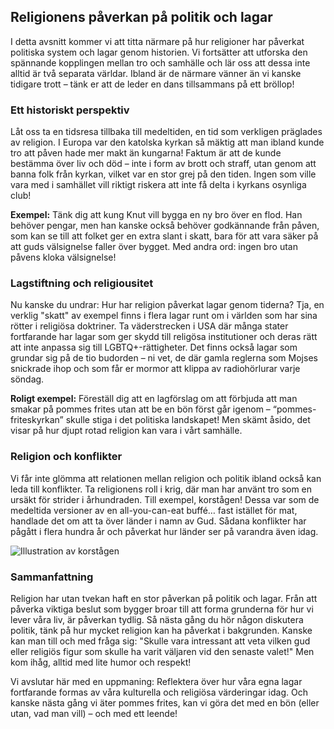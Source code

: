 ## Religionens påverkan på politik och lagar

I detta avsnitt kommer vi att titta närmare på hur religioner har påverkat politiska system och lagar genom historien. Vi fortsätter att utforska den spännande kopplingen mellan tro och samhälle och lär oss att dessa inte alltid är två separata världar. Ibland är de närmare vänner än vi kanske tidigare trott – tänk er att de leder en dans tillsammans på ett bröllop!

### Ett historiskt perspektiv

Låt oss ta en tidsresa tillbaka till medeltiden, en tid som verkligen präglades av religion. I Europa var den katolska kyrkan så mäktig att man ibland kunde tro att påven hade mer makt än kungarna! Faktum är att de kunde bestämma över liv och död – inte i form av brott och straff, utan genom att banna folk från kyrkan, vilket var en stor grej på den tiden. Ingen som ville vara med i samhället vill riktigt riskera att inte få delta i kyrkans osynliga club!

**Exempel:** Tänk dig att kung Knut vill bygga en ny bro över en flod. Han behöver pengar, men han kanske också behöver godkännande från påven, som kan se till att folket ger en extra slant i skatt, bara för att vara säker på att guds välsignelse faller över bygget. Med andra ord: ingen bro utan påvens kloka välsignelse!

### Lagstiftning och religiousitet

Nu kanske du undrar: Hur har religion påverkat lagar genom tiderna? Tja, en verklig "skatt" av exempel finns i flera lagar runt om i världen som har sina rötter i religiösa doktriner. Ta väderstrecken i USA där många stater fortfarande har lagar som ger skydd till religösa institutioner och deras rätt att inte anpassa sig till LGBTQ+-rättigheter. Det finns också lagar som grundar sig på de tio budorden – ni vet, de där gamla reglerna som Mojses snickrade ihop och som får er mormor att klippa av radiohörlurar varje söndag.

**Roligt exempel:** Föreställ dig att en lagförslag om att förbjuda att man smakar på pommes frites utan att be en bön först går igenom – “pommes-friteskyrkan” skulle stiga i det politiska landskapet! Men skämt åsido, det visar på hur djupt rotad religion kan vara i vårt samhälle.

### Religion och konflikter

Vi får inte glömma att relationen mellan religion och politik ibland också kan leda till konflikter. Ta religionens roll i krig, där man har använt tro som en ursäkt för strider i århundraden. Till exempel, korstågen! Dessa var som de medeltida versioner av en all-you-can-eat buffé… fast istället för mat, handlade det om att ta över länder i namn av Gud. Sådana konflikter har pågått i flera hundra år och påverkat hur länder ser på varandra även idag.

![Illustration av korstågen](https://example.com/kors-tagen.jpg)

### Sammanfattning

Religion har utan tvekan haft en stor påverkan på politik och lagar. Från att påverka viktiga beslut som bygger broar till att forma grunderna för hur vi lever våra liv, är påverkan tydlig. Så nästa gång du hör någon diskutera politik, tänk på hur mycket religion kan ha påverkat i bakgrunden. Kanske kan man till och med fråga sig: "Skulle vara intressant att veta vilken gud eller religiös figur som skulle ha varit väljaren vid den senaste valet!" Men kom ihåg, alltid med lite humor och respekt! 

Vi avslutar här med en uppmaning: Reflektera över hur våra egna lagar fortfarande formas av våra kulturella och religiösa värderingar idag. Och kanske nästa gång vi äter pommes frites, kan vi göra det med en bön (eller utan, vad man vill) – och med ett leende!